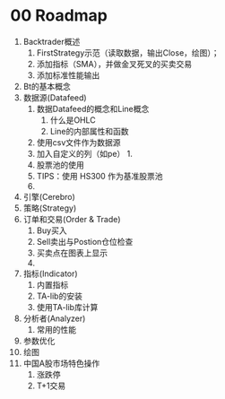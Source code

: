 # 00 Roadmap

1. Backtrader概述
    1. FirstStrategy示范（读取数据，输出Close，绘图）；
    2. 添加指标（SMA），并做金叉死叉的买卖交易
    3. 添加标准性能输出
2. Bt的基本概念
3. 数据源(Datafeed)
    1. 数据Datafeed的概念和Line概念
        1. 什么是OHLC
        2. Line的内部属性和函数
    2. 使用csv文件作为数据源
    3. 加入自定义的列（如pe）
        1.
    4. 股票池的使用
    5. TIPS：使用 HS300 作为基准股票池
    6.
4. 引擎(Cerebro)
5. 策略(Strategy)
6. 订单和交易(Order & Trade)
    1. Buy买入
    2. Sell卖出与Postion仓位检查
    3. 买卖点在图表上显示
    4.
7. 指标(Indicator)
    1. 内置指标
    2. TA-lib的安装
    3. 使用TA-lib库计算
8. 分析者(Analyzer)
    1. 常用的性能
9. 参数优化
10. 绘图
11. 中国A股市场特色操作
    1. 涨跌停
    2. T+1交易

